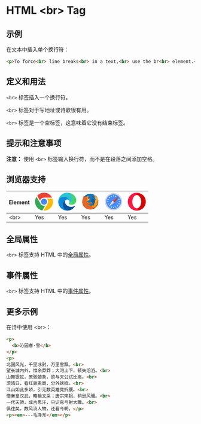 HTML \<br> Tag
===

## 示例

在文本中插入单个换行符：

```html idoc:preview
<p>To force<br> line breaks<br> in a text,<br> use the br<br> element.</p>
```

## 定义和用法

`<br>` 标签插入一个换行符。

`<br>` 标签对于写地址或诗歌很有用。

`<br>` 标签是一个空标签，这意味着它没有结束标签。

## 提示和注意事项

**注意：** 使用 `<br>` 标签输入换行符，而不是在段落之间添加空格。

## 浏览器支持

| Element | ![chrome][1] | ![edge][2] | ![firefox][3] | ![safari][4] | ![opera][5] |
| ------- | --- | --- | --- | --- | --- |
| \<br>   | Yes | Yes | Yes | Yes | Yes |

## 全局属性

`<br>` 标签支持 HTML 中的[全局属性](../reference/standardattributes.md)。

## 事件属性

`<br>` 标签支持 HTML 中的[事件属性](../reference/eventattributes.md)。


## 更多示例

在诗中使用 \<br>：

```html idoc:preview
<p>
  <b>沁园春·雪</b>
</p>
<p>
北国风光，千里冰封，万里雪飘。<br>
望长城内外，惟余莽莽；大河上下，顿失滔滔。<br>
山舞银蛇，原驰蜡象，欲与天公试比高。<br>
须晴日，看红装素裹，分外妖娆。<br>
江山如此多娇，引无数英雄竞折腰。<br>
惜秦皇汉武，略输文采；唐宗宋祖，稍逊风骚。<br>
一代天骄，成吉思汗，只识弯弓射大雕。<br>
俱往矣，数风流人物，还看今朝。</p>
<p><em>---毛泽东</em></p>
```

[1]: ../assets/chrome.svg
[2]: ../assets/edge.svg
[3]: ../assets/firefox.svg
[4]: ../assets/safari.svg
[5]: ../assets/opera.svg